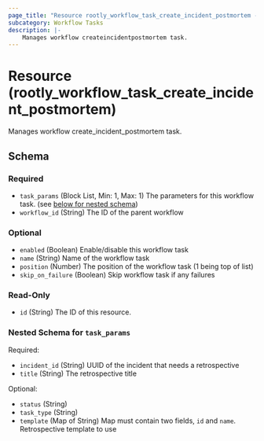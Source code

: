 ```yaml
---
page_title: "Resource rootly_workflow_task_create_incident_postmortem - terraform-provider-rootly"
subcategory: Workflow Tasks
description: |-
    Manages workflow createincidentpostmortem task.
---
```


# Resource (rootly_workflow_task_create_incident_postmortem)

Manages workflow create_incident_postmortem task.



<!-- schema generated by tfplugindocs -->
## Schema

### Required

- `task_params` (Block List, Min: 1, Max: 1) The parameters for this workflow task. (see [below for nested schema](#nestedblock--task_params))
- `workflow_id` (String) The ID of the parent workflow

### Optional

- `enabled` (Boolean) Enable/disable this workflow task
- `name` (String) Name of the workflow task
- `position` (Number) The position of the workflow task (1 being top of list)
- `skip_on_failure` (Boolean) Skip workflow task if any failures

### Read-Only

- `id` (String) The ID of this resource.

<a id="nestedblock--task_params"></a>
### Nested Schema for `task_params`

Required:

- `incident_id` (String) UUID of the incident that needs a retrospective
- `title` (String) The retrospective title

Optional:

- `status` (String)
- `task_type` (String)
- `template` (Map of String) Map must contain two fields, `id` and `name`. Retrospective template to use

